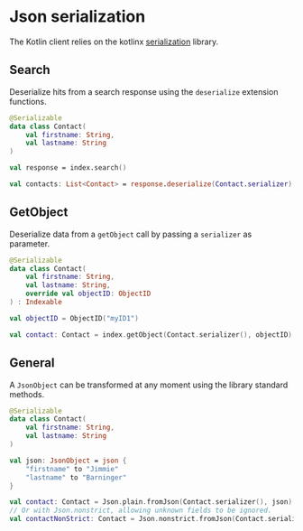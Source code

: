 # Json serialization

The Kotlin client relies on the kotlinx [serialization](https://github.com/Kotlin/kotlinx.serialization) library.

## Search

Deserialize hits from a search response using the `deserialize` extension functions.

```kotlin
@Serializable
data class Contact(
    val firstname: String,
    val lastname: String
)

val response = index.search()

val contacts: List<Contact> = response.deserialize(Contact.serializer)
```

## GetObject

Deserialize data from a `getObject` call by passing a `serializer` as parameter.

```kotlin
@Serializable
data class Contact(
    val firstname: String,
    val lastname: String,
    override val objectID: ObjectID
) : Indexable

val objectID = ObjectID("myID1")

val contact: Contact = index.getObject(Contact.serializer(), objectID)
```

## General

A `JsonObject` can be transformed at any moment using the library standard methods.

```kotlin
@Serializable
data class Contact(
    val firstname: String,
    val lastname: String
)

val json: JsonObject = json {
    "firstname" to "Jimmie"
    "lastname" to "Barninger"
}

val contact: Contact = Json.plain.fromJson(Contact.serializer(), json)
// Or with Json.nonstrict, allowing unknown fields to be ignored.
val contactNonStrict: Contact = Json.nonstrict.fromJson(Contact.serializer(), json)
```
